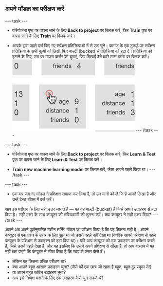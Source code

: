 ## अपने मॉडल का परीक्षण करें

--- task ---
+ परियोजना पृष्ठ पर वापस जाने के लिए **Back to project** पर क्लिक करें, फिर **Train** पृष्ठ पर वापस जाने के लिए **Train** पर क्लिक करें।

+ आपके द्वारा पहले दर्ज किए गए सर्वेक्षण प्रतिक्रियाओं में से एक चुनें। कागज के एक टुकड़े पर सर्वेक्षण प्रतिक्रिया के सभी मूल्यों को लिखें, फिर बाल्टी (bucket) से प्रतिक्रिया को हटा दें। प्रतिक्रिया को हटाने के लिए, उस पर माउस कर्सर को घुमाएं, फिर दिखाई देने वाले लाल क्रॉस पर क्लिक करें। 
![Deleting and entry from your data](images/delete-entry.png) --- /task ---

--- task ---
+ परियोजना पृष्ठ पर वापस जाने के लिए **Back to project** पर क्लिक करें, फिर **Learn & Test** पृष्ठ पर वापस जाने के लिए **Learn & Test** पर क्लिक करें।

+ **Train new machine learning model** पर क्लिक करें, जैसा आपने पहले किया था। --- /task ---

--- task ---
+ एक बार जब नए मॉडल ने प्रशिक्षण समाप्त कर लिया है, तो उन मानों को लें जिन्हें आपने लिखा है और उन्हें टेस्ट बॉक्स में दर्ज करें।

आप इस परीक्षण के लिए सही उत्तर जानते हैं — यह वह बाल्टी (bucket) है जिसे आपने उदाहरण से हटा दिया है। सही उत्तर के साथ कंप्यूटर की भविष्यवाणी की तुलना करें। क्या कंप्यूटर ने सही उत्तर दिया? --- /task ---

आपने अब अपने पूर्वानुमानित मशीन लर्निंग मॉडल का परीक्षण किया है कि यह कितना सही है। आपने कंप्यूटर से एक प्रश्न के उत्तर के लिए पूछा था जो उसने पहले नहीं देखा था (क्योंकि आपने परीक्षण से पहले कंप्यूटर के प्रशिक्षण से उदाहरण को हटा दिया था)। यदि आप कंप्यूटर को उस उदाहरण पर परीक्षण करते हैं, जिसे उसने पहले देखा है, और यह इसलिए कि उसने अपने प्रशिक्षण से सीखा है, तो आप वास्तव में यह नहीं बता पाएंगे कि कंप्यूटर ने सीख लिया है कि स्वयं से उत्तर कैसे दें।

+ लेकिन यह कितना उचित परीक्षण था?
+ क्या आपने बहुत​ आसान उदाहरण चुना? (जैसे की एक छात्र जो रहता है बहुत, बहुत दूर स्कूल से​!)
+ या आपने बहुत​ कठिन उदाहरण चुना?
+ आप इसे निष्पक्ष बनाने के लिए एक उदाहरण कैसे चुन सकते थे?
